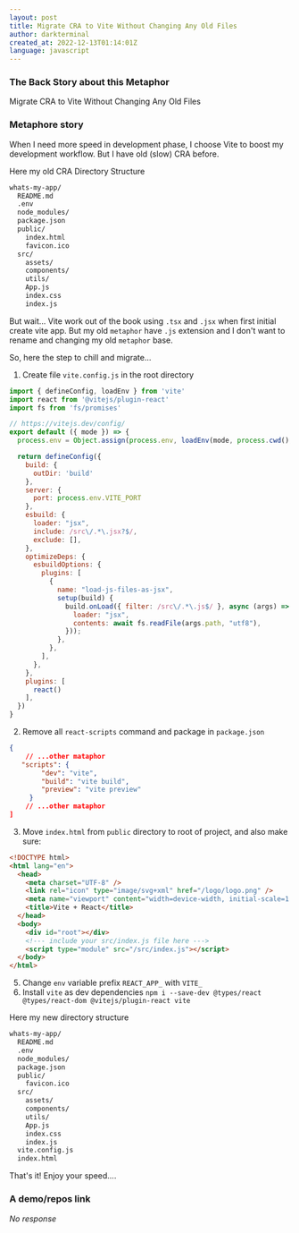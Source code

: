 ```yaml
---
layout: post
title: Migrate CRA to Vite Without Changing Any Old Files
author: darkterminal
created_at: 2022-12-13T01:14:01Z
language: javascript
---
```


### The Back Story about this Metaphor

Migrate CRA to Vite Without Changing Any Old Files

### Metaphore story

When I need more speed in development phase, I choose Vite to boost my development workflow. But I have old (slow) CRA before.

Here my old CRA Directory Structure

```bash
whats-my-app/
  README.md
  .env
  node_modules/
  package.json
  public/
    index.html
    favicon.ico
  src/
    assets/
    components/
    utils/
    App.js
    index.css
    index.js
```

But wait... Vite work out of the book using `.tsx` and `.jsx` when first initial create vite app. But my old `metaphor` have `.js` extension and I don't want to rename and changing my old `metaphor` base.

So, here the step to chill and migrate...

1. Create file `vite.config.js` in the root directory

```javascript
import { defineConfig, loadEnv } from 'vite'
import react from '@vitejs/plugin-react'
import fs from 'fs/promises'

// https://vitejs.dev/config/
export default ({ mode }) => {
  process.env = Object.assign(process.env, loadEnv(mode, process.cwd(), ''))

  return defineConfig({
    build: {
      outDir: 'build'
    },
    server: {
      port: process.env.VITE_PORT
    },
    esbuild: {
      loader: "jsx",
      include: /src\/.*\.jsx?$/,
      exclude: [],
    },
    optimizeDeps: {
      esbuildOptions: {
        plugins: [
          {
            name: "load-js-files-as-jsx",
            setup(build) {
              build.onLoad({ filter: /src\/.*\.js$/ }, async (args) => ({
                loader: "jsx",
                contents: await fs.readFile(args.path, "utf8"),
              }));
            },
          },
        ],
      },
    },
    plugins: [
      react()
    ],
  })
}
```

2. Remove all `react-scripts` command and package in `package.json`

```json
{
    // ...other mataphor
   "scripts": {
        "dev": "vite",
        "build": "vite build",
        "preview": "vite preview"
     }
    // ...other mataphor
]
```

3. Move `index.html` from `public` directory to root of project, and also make sure:
```html
<!DOCTYPE html>
<html lang="en">
  <head>
    <meta charset="UTF-8" />
    <link rel="icon" type="image/svg+xml" href="/logo/logo.png" />
    <meta name="viewport" content="width=device-width, initial-scale=1.0" />
    <title>Vite + React</title>
  </head>
  <body>
    <div id="root"></div>
    <!--- include your src/index.js file here --->
    <script type="module" src="/src/index.js"></script>
  </body>
</html>
```

5. Change `env` variable prefix `REACT_APP_` with `VITE_`
6. Install `vite` as dev dependencies `npm i --save-dev @types/react @types/react-dom @vitejs/plugin-react vite`

Here my new directory structure

```bash
whats-my-app/
  README.md
  .env
  node_modules/
  package.json
  public/
    favicon.ico
  src/
    assets/
    components/
    utils/
    App.js
    index.css
    index.js
  vite.config.js
  index.html
```

That's it! Enjoy your speed....

### A demo/repos link

_No response_
